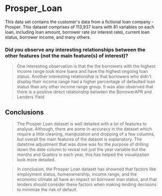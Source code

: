 # Prosper_Loan
This data set contains the customer's data from a fictional loan company - Prosper. This dataset comprises of 113,937 loans with 81 variables on each loan, including loan amount, borrower rate (or interest rate), current loan status, borrower income, and many others.

### Did you observe any interesting relationships between the other features (not the main feature(s) of interest)?
> One interesting observation is that the the borrowers with the highest income range took more loans and have the highest ongoing loan status. Another interesting relationship is that borrowers who didn't display their income range had a higher percentage of defaulted loan status than any other income range group.
> It was also observed that there is a positive direct relationship between the BorrowerAPR and Lenders Yield

## Conclusions
> The Prosper Loan dataset is well detailed with a lot of features to analyse. Although, there are some in-accuracy in the dataset which require a little cleaning, manipulation and dropping of a few columns, but overall the main features of the dataset is explanatory. The datetime adjustment that was done was for the purpose of drilling down the date column to reveal not just the year variable but the months and Quaters in each year, this has helped the visualization look more detailed.

> In conclusion, the Prosper Loan dataset has showned that factors like employment status, homeownership, income range, and the economic climate all have an impact on borrower loan status, and that lenders should consider these factors when making lending decisions to minimize the risk of default.
